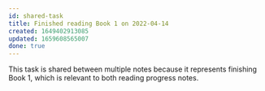 ```yaml
---
id: shared-task
title: Finished reading Book 1 on 2022-04-14
created: 1649402913085
updated: 1659608565007
done: true
---
```


This task is shared between multiple notes because it represents finishing Book 1, which is relevant to both reading progress notes.
